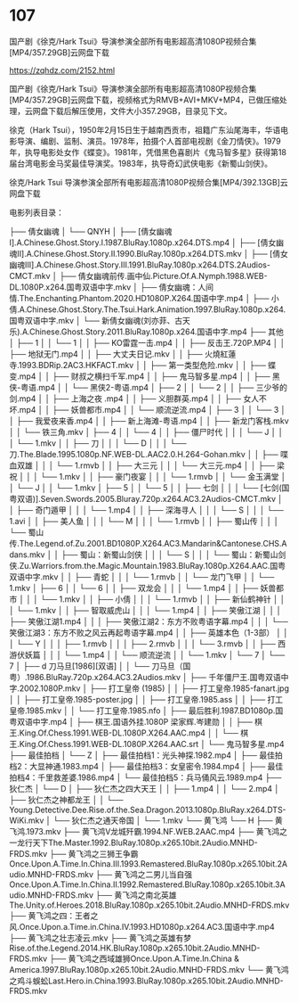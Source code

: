 # 107
国产剧《徐克/Hark Tsui》导演参演全部所有电影超高清1080P视频合集[MP4/357.29GB]云网盘下载

https://zqhdz.com/2152.html

国产剧《徐克/Hark Tsui》导演参演全部所有电影超高清1080P视频合集[MP4/357.29GB]云网盘下载，视频格式为RMVB+AVI+MKV+MP4，已做压缩处理，云网盘下载后解压使用，文件大小357.29GB，目录见下文。

徐克（Hark Tsui），1950年2月15日生于越南西贡市，祖籍广东汕尾海丰，华语电影导演、编剧、监制、演员。1978年，拍摄个人首部电视剧《金刀情侠》。1979年，执导电影处女作《蝶变》。1981年，凭借黑色喜剧片《鬼马智多星》获得第18届台湾电影金马奖最佳导演奖。1983年，执导奇幻武侠电影《新蜀山剑侠》。

徐克/Hark Tsui 导演参演全部所有电影超高清1080P视频合集[MP4/392.13GB]云网盘下载

电影列表目录：

├── 倩女幽魂
│   └── QNYH
│   ├── [倩女幽魂Ⅰ].A.Chinese.Ghost.Story.Ⅰ.1987.BluRay.1080p.x264.DTS.mp4
│   ├── [倩女幽魂Ⅱ].A.Chinese.Ghost.Story.Ⅱ.1990.BluRay.1080p.x264.DTS.mkv
│   ├── [倩女幽魂Ⅲ].A.Chinese.Ghost.Story.Ⅲ.1991.BluRay.1080p.x264.DTS.2Audios-CMCT.mkv
│   ├── 倩女幽魂前传.画中仙.Picture.Of.A.Nymph.1988.WEB-DL.1080P.x264.国粤双语中字.mkv
│   ├── 倩女幽魂：人间情.The.Enchanting.Phantom.2020.HD1080P.X264.国语中字.mp4
│   ├── 小倩.A.Chinese.Ghost.Story.The.Tsui.Hark.Animation.1997.BluRay.1080p.x264.国粤双语中字.mkv
│   └── 新倩女幽魂(刘亦菲、古天乐).A.Chinese.Ghost.Story.2011.BluRay.1080p.x264.国语中字.mp4
├── 其他
│   ├── 1
│   │   └── 1
│   │   ├── KO雷霆一击.mp4
│   │   ├── 反击王.720P.MP4
│   │   ├── 地狱无门.mp4
│   │   ├── 大丈夫日记.mkv
│   │   ├── 火燒紅蓮寺.1993.BDRip.2AC3.HKFACT.mkv
│   │   ├── 第一类型危险.mkv
│   │   ├── 蝶变.mp4
│   │   ├── 财叔之横扫千军.mp4
│   │   ├── 鬼马智多星.mp4
│   │   ├── 黑侠-粤语.mp4
│   │   └── 黑侠2-粤语.mp4
│   ├── 2
│   │   └── 2
│   │   ├── 三少爷的剑.mp4
│   │   ├── 上海之夜 .mp4
│   │   ├── 义胆群英.mp4
│   │   ├── 女人不坏.mp4
│   │   ├── 妖兽都市.mp4
│   │   └── 顺流逆流.mp4
│   ├── 3
│   │   └── 3
│   │   ├── 我爱夜来香.mp4
│   │   ├── 新上海滩-粤语.mp4
│   │   ├── 新龙门客栈.mkv
│   │   └── 铁三角.mkv
│   ├── 4
│   │   └── 4
│   │   ├── 僵尸时代
│   │   │   └── J
│   │   │   └── 1.mkv
│   │   ├── 刀
│   │   │   └── D
│   │   │   └── 刀.The.Blade.1995.1080p.NF.WEB-DL.AAC2.0.H.264-Gohan.mkv
│   │   ├── 喋血双雄
│   │   │   └── 1.rmvb
│   │   ├── 大三元
│   │   │   └── 大三元.mp4
│   │   ├── 梁祝
│   │   │   └── 1.mkv
│   │   ├── 豪门夜宴
│   │   │   └── 1.rmvb
│   │   └── 金玉满堂
│   │   └── J
│   │   └── 1.mkv
│   ├── 5
│   │   └── 5
│   │   ├── 七剑
│   │   │   └── [七剑(国粤双语)].Seven.Swords.2005.Bluray.720p.x264.AC3.2Audios-CMCT.mkv
│   │   ├── 奇门遁甲
│   │   │   └── 1.mp4
│   │   ├── 深海寻人
│   │   │   └── S
│   │   │   └── 1.avi
│   │   ├── 美人鱼
│   │   │   └── M
│   │   │   └── 1.rmvb
│   │   ├── 蜀山传
│   │   │   └── 蜀山传.The.Legend.of.Zu.2001.BD1080P.X264.AC3.Mandarin&Cantonese.CHS.Adans.mkv
│   │   ├── 蜀山：新蜀山剑侠
│   │   │   └── S
│   │   │   └── 蜀山：新蜀山剑侠.Zu.Warriors.from.the.Magic.Mountain.1983.BluRay.1080p.X264.AAC.国粤双语中字.mkv
│   │   ├── 青蛇
│   │   │   └── 1.rmvb
│   │   └── 龙门飞甲
│   │   └── 1.mkv
│   ├── 6
│   │   └── 6
│   │   ├── 双龙会
│   │   │   └── 1.mp4
│   │   ├── 妖兽都市
│   │   │   └── 1.mkv
│   │   ├── 小倩
│   │   │   └── 1.rmvb
│   │   ├── 新仙鹤神针
│   │   │   └── 1.mkv
│   │   ├── 智取威虎山
│   │   │   └── 1.mp4
│   │   ├── 笑傲江湖
│   │   │   ├── 笑傲江湖1.mp4
│   │   │   ├── 笑傲江湖2：东方不败粤语字幕.mp4
│   │   │   └── 笑傲江湖3：东方不败之风云再起粤语字幕.mp4
│   │   ├── 英雄本色（1-3部）
│   │   │   └── Y
│   │   │   ├── 1.rmvb
│   │   │   ├── 2.rmvb
│   │   │   └── 3.rmvb
│   │   ├── 西游伏妖篇
│   │   │   └── 1.mp4
│   │   └── 顺流逆流
│   │   └── 1.mkv
│   └── 7
│   └── 7
│   ├── d 刀马旦[1986][双语]
│   │   └── 刀马旦（国粤）.1986.BluRay.720p.x264.AC3.2Audios.mkv
│   ├── 千年僵尸王.国粤双语中字.2002.1080P.mkv
│   ├── 打工皇帝 (1985)
│   │   ├── 打工皇帝.1985-fanart.jpg
│   │   ├── 打工皇帝.1985-poster.jpg
│   │   ├── 打工皇帝.1985.ass
│   │   ├── 打工皇帝.1985.mkv
│   │   └── 打工皇帝.1985.nfo
│   ├── 最后胜利.1987.BD1080p.国粤双语中字.mp4
│   ├── 棋王.国语外挂.1080P 梁家辉.岑建勋
│   │   ├── 棋王.King.Of.Chess.1991.WEB-DL.1080P.X264.AAC.mp4
│   │   └── 棋王.King.Of.Chess.1991.WEB-DL.1080P.X264.AAC.srt
│   └── 鬼马智多星.mp4
├── 最佳拍档
│   └── Z
│   ├── 最佳拍档1：光头神探.1982.mp4
│   ├── 最佳拍档2：大显神通.1983.mp4
│   ├── 最佳拍档3：女皇密令.1984.mp4
│   ├── 最佳拍档4：千里救差婆.1986.mp4
│   └── 最佳拍档5：兵马俑风云.1989.mp4
├── 狄仁杰
│   └── D
│   ├── 狄仁杰之四大天王
│   │   ├── 1.mp4
│   │   └── 2.mp4
│   ├── 狄仁杰之神都龙王
│   │   └── Young.Detective.Dee.Rise.of.the.Sea.Dragon.2013.1080p.BluRay.x264.DTS-WiKi.mkv
│   └── 狄仁杰之通天帝国
│   └── 1.mkv
└── 黄飞鸿
└── H
├── 黄飞鸿.1973.mkv
├── 黄飞鸿V龙城歼霸.1994.NF.WEB.2AAC.mp4
├── 黄飞鸿之一龙行天下The.Master.1992.BluRay.1080p.x265.10bit.2Audio.MNHD-FRDS.mkv
├── 黄飞鸿之三狮王争霸Once.Upon.A.Time.In.China.III.1993.Remastered.BluRay.1080p.x265.10bit.2Audio.MNHD-FRDS.mkv
├── 黄飞鸿之二男儿当自强Once.Upon.A.Time.In.China.II.1992.Remastered.BluRay.1080p.x265.10bit.3Audio.MNHD-FRDS.mkv
├── 黄飞鸿之南北英雄The.Unity.of.Heroes.2018.BluRay.1080p.x265.10bit.2Audio.MNHD-FRDS.mkv
├── 黄飞鸿之四：王者之风.Once.Upon.a.Time.in.China.IV.1993.HD1080p.x264.AC3.国语中字.mp4
├── 黄飞鸿之壮志凌云.mkv
├── 黄飞鸿之英雄有梦Rise.of.the.Legend.2014.HK.BluRay.1080p.x265.10bit.2Audio.MNHD-FRDS.mkv
├── 黄飞鸿之西域雄狮Once.Upon.A.Time.In.China & America.1997.BluRay.1080p.x265.10bit.2Audio.MNHD-FRDS.mkv
└── 黄飞鸿之鸡斗蜈蚣Last.Hero.in.China.1993.BluRay.1080p.x265.10bit.2Audio.MNHD-FRDS.mkv
